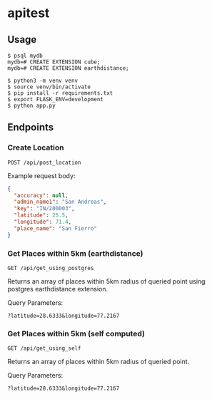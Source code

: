 # apitest

## Usage

```
$ psql mydb
mydb=# CREATE EXTENSION cube;
mydb=# CREATE EXTENSION earthdistance;
```

```
$ python3 -m venv venv
$ source venv/bin/activate
$ pip install -r requirements.txt
$ export FLASK_ENV=development
$ python app.py
```

## Endpoints

### Create Location

`POST /api/post_location`

Example request body:

```json
{
  "accuracy": null,
  "admin_name1": "San Andreas",
  "key": "IN/200003",
  "latitude": 25.5,
  "longitude": 71.4,
  "place_name": "San Fierro"
}
```

### Get Places within 5km (earthdistance)

`GET /api/get_using_postgres`

Returns an array of places within 5km radius of queried point using postgres earthdistance extension.

Query Parameters:

`?latitude=28.6333&longitude=77.2167`

### Get Places within 5km (self computed)

`GET /api/get_using_self`

Returns an array of places within 5km radius of queried point.

Query Parameters:

`?latitude=28.6333&longitude=77.2167`
